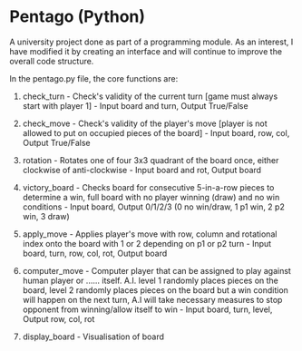 # Pentago (Python)

A university project done as part of a programming module.
As an interest, I have modified it by creating an interface and will continue to improve the overall code structure.

In the pentago.py file, the core functions are:

1) check_turn - Check's validity of the current turn [game must always start with player 1] -
Input board and turn, Output True/False

2) check_move - Check's validity of the player's move [player is not allowed to put on occupied pieces of the board] -
Input board, row, col, Output True/False

3) rotation - Rotates one of four 3x3 quadrant of the board once, either clockwise of anti-clockwise -
Input board and rot, Output board

4) victory_board - Checks board for consecutive 5-in-a-row pieces to determine a win, full board with no player winning (draw) and no win conditions - 
Input board, Output 0/1/2/3 (0 no win/draw, 1 p1 win, 2 p2 win, 3 draw)

5) apply_move - Applies player's move with row, column and rotational index onto the board with 1 or 2 depending on p1 or p2 turn - 
Input board, turn, row, col, rot, Output board

6) computer_move - Computer player that can be assigned to play against human player or ...... itself. A.I. level 1 randomly places pieces on the board, level 2 randomly places pieces on the board but a win condition will happen on the next turn, A.I will take necessary measures to stop opponent from winning/allow itself to win - 
Input board, turn, level, Output row, col, rot

7) display_board - Visualisation of board
